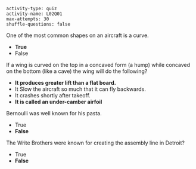 ```c-lms
activity-type: quiz
activity-name: L02Q01
max-attempts: 30
shuffle-questions: false
```

One of the most common shapes on an aircraft is a curve.
- **True**
- False

If a wing is curved on the top in a concaved form (a hump) while concaved on the bottom (like a cave) the wing will do the following?
- **It produces greater lift than a flat board.**
- It Slow the aircraft so much that it can fly backwards. 
- It crashes shortly after takeoff.
- **It is called an under-camber airfoil**


Bernoulli was well known for his pasta. 
- True
- **False**

The Write Brothers were known for creating the assembly line in Detroit?
- True
- **False**
